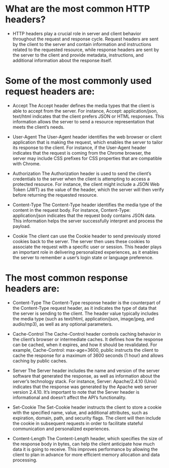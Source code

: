 # What are the most common HTTP headers?
* HTTP headers play a crucial role in server and client behavior throughout the request and response cycle. Request headers are sent by the client to the server and contain information and instructions related to the requested resource, while response headers are sent by the server to the client and provide metadata, instructions, and additional information about the response itself.

# Some of the most commonly used request headers are:

* Accept
The Accept header defines the media types that the client is able to accept from the server. For instance, Accept: application/json, text/html indicates that the client prefers JSON or HTML responses. This information allows the server to send a resource representation that meets the client’s needs.

* User-Agent
The User-Agent header identifies the web browser or client application that is making the request, which enables the server to tailor its response to the client. For instance, if the User-Agent header indicates that the request is coming from the Chrome browser, the server may include CSS prefixes for CSS properties that are compatible with Chrome.

* Authorization
The Authorization header is used to send the client’s credentials to the server when the client is attempting to access a protected resource. For instance, the client might include a JSON Web Token (JWT) as the value of the header, which the server will then verify before returning the requested resource.

* Content-Type
The Content-Type header identifies the media type of the content in the request body. For instance, Content-Type: application/json indicates that the request body contains JSON data. This information helps the server successfully interpret and process the payload.

* Cookie
The client can use the Cookie header to send previously stored cookies back to the server. The server then uses these cookies to associate the request with a specific user or session. This header plays an important role in delivering personalized experiences, as it enables the server to remember a user’s login state or language preference.

# The most common response headers are:

* Content-Type
The Content-Type response header is the counterpart of the Content-Type request header, as it indicates the type of data that the server is sending to the client. The header value typically includes the media type (such as text/html, application/json, image/jpeg, and audio/mp3), as well as any optional parameters.

* Cache-Control
The Cache-Control header controls caching behavior in the client’s browser or intermediate caches. It defines how the response can be cached, when it expires, and how it should be revalidated. For example, Cache-Control: max-age=3600, public instructs the client to cache the response for a maximum of 3600 seconds (1 hour) and allows caching by public caches.

* Server
The Server header includes the name and version of the server software that generated the response, as well as information about the server’s technology stack. For instance, Server: Apache/2.4.10 (Unix) indicates that the response was generated by the Apache web server version 2.4.10. It’s important to note that the Server header is informational and doesn’t affect the API’s functionality.

* Set-Cookie
The Set-Cookie header instructs the client to store a cookie with the specified name, value, and additional attributes, such as expiration, domain, path, and security flags. The client will then include the cookie in subsequent requests in order to facilitate stateful communication and personalized experiences.

* Content-Length
The Content-Length header, which specifies the size of the response body in bytes, can help the client anticipate how much data it is going to receive. This improves performance by allowing the client to plan in advance for more efficient memory allocation and data processing.
